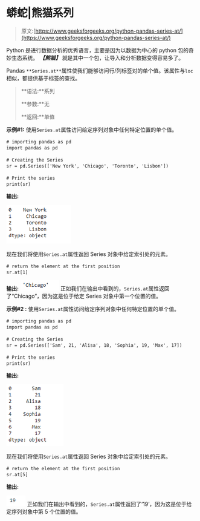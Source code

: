 # 蟒蛇|熊猫系列

> 原文:[https://www.geeksforgeeks.org/python-pandas-series-at/](https://www.geeksforgeeks.org/python-pandas-series-at/)

Python 是进行数据分析的优秀语言，主要是因为以数据为中心的 python 包的奇妙生态系统。 ***【熊猫】*** 就是其中一个包，让导入和分析数据变得容易多了。

Pandas `**Series.at**`属性使我们能够访问行/列标签对的单个值。该属性与`loc`相似，都提供基于标签的查找。

> **语法:**系列
> 
> **参数:**无
> 
> **返回:**单值

**示例#1:** 使用`Series.at`属性访问给定序列对象中任何特定位置的单个值。

```
# importing pandas as pd
import pandas as pd

# Creating the Series
sr = pd.Series(['New York', 'Chicago', 'Toronto', 'Lisbon'])

# Print the series
print(sr)
```

**输出:**

![](img/5cebc425eed34c6f338cafc9b46a3eff.png)

现在我们将使用`Series.at`属性返回 Series 对象中给定索引处的元素。

```
# return the element at the first position
sr.at[1]
```

**输出:**
![](img/a9fa814cf283ad6fa11d8953a08eb03f.png)
正如我们在输出中看到的，`Series.at`属性返回了“Chicago”，因为这是位于给定 Series 对象中第一个位置的值。

**示例#2 :** 使用`Series.at`属性访问给定序列对象中任何特定位置的单个值。

```
# importing pandas as pd
import pandas as pd

# Creating the Series
sr = pd.Series(['Sam', 21, 'Alisa', 18, 'Sophia', 19, 'Max', 17])

# Print the series
print(sr)
```

**输出:**

![](img/b8e03b18cd916ae7eee46090ae6f2ac3.png)

现在我们将使用`Series.at`属性返回 Series 对象中给定索引处的元素。

```
# return the element at the first position
sr.at[5]
```

**输出:**

![](img/0753616a59387f5e9330b8686a17c7dd.png)
正如我们在输出中看到的，`Series.at`属性返回了‘19’，因为这是位于给定序列对象中第 5 个位置的值。